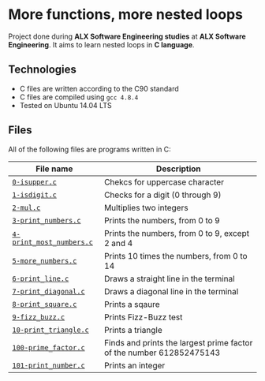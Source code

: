 # More functions, more nested loops

Project done during **ALX Software Engineering studies** at **ALX Software Engineering**.
It aims to learn nested loops in **C language**.

## Technologies
* C files are written according to the C90 standard
* C files are compiled using `gcc 4.8.4`
* Tested on Ubuntu 14.04 LTS

## Files
All of the following files are programs written in C:

| File name | Description |
| ------------ | ----------- |
| [`0-isupper.c`](https://github.com/Yemiluna/alx-low_level_programming/blob/main/0x04-more_functions_nested_loops/0-isupper.c) | Chekcs for uppercase character |
| [`1-isdigit.c`](https://github.com/Yemiluna/alx-low_level_programming/blob/main/0x04-more_functions_nested_loops/1-isdigit.c) | Checks for a digit (0 through 9) |
| [`2-mul.c`](https://github.com/Yemiluna/alx-low_level_programming/blob/main/0x04-more_functions_nested_loops/2-mul.c) | Multiplies two integers |
| [`3-print_numbers.c`](https://github.com/Yemiluna/alx-low_level_programming/blob/main/0x04-more_functions_nested_loops/3-print_numbers.c) | Prints the numbers, from 0 to 9 |
| [`4-print_most_numbers.c`](https://github.com/Yemiluna/alx-low_level_programming/blob/main/0x04-more_functions_nested_loops/4-print_most_numbers.c) | Prints the numbers, from 0 to 9, except 2 and 4 |
| [`5-more_numbers.c`](https://github.com/Yemiluna/alx-low_level_programming/blob/main/0x04-more_functions_nested_loops/5-more_numbers.c) | Prints 10 times the numbers, from 0 to 14 |
| [`6-print_line.c`](https://github.com/Yemiluna/alx-low_level_programming/blob/main/0x04-more_functions_nested_loops/6-print_line.c) | 	Draws a straight line in the terminal |
| [`7-print_diagonal.c`](https://github.com/Yemiluna/alx-low_level_programming/blob/main/0x04-more_functions_nested_loops/7-print_diagonal.c) | Draws a diagonal line in the terminal |
| [`8-print_square.c`](https://github.com/Yemiluna/alx-low_level_programming/blob/main/0x04-more_functions_nested_loops/8-print_square.c) | Prints a sqaure |
| [`9-fizz_buzz.c`](https://github.com/Yemiluna/alx-low_level_programming/blob/main/0x04-more_functions_nested_loops/9-fizz_buzz.c) | Prints Fizz-Buzz test |
| [`10-print_triangle.c`](https://github.com/Yemiluna/alx-low_level_programming/blob/main/0x04-more_functions_nested_loops/10-print_triangle.c) | Prints a triangle |
| [`100-prime_factor.c`](https://github.com/Yemiluna/alx-low_level_programming/blob/main/0x04-more_functions_nested_loops/100-prime_factor.c) | Finds and prints the largest prime factor of the number 612852475143 |
| [`101-print_number.c`](https://github.com/Yemiluna/alx-low_level_programming/blob/main/0x04-more_functions_nested_loops/101-print_number.c) | Prints an integer |



